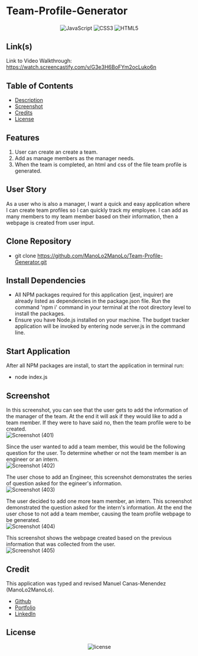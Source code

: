 # Team-Profile-Generator
<p align="center">
    <img align="center" src="https://img.shields.io/badge/-JavaScript-000000?style=for-the-badge&logo=JavaScript" alt="JavaScript" />
    <img align="center" src="https://img.shields.io/badge/-CSS3-000000?style=for-the-badge&logo=CSS3" alt="CSS3" />
    <img align="center" src="https://img.shields.io/badge/-HTML5-000000?style=for-the-badge&logo=HTML5" alt="HTML5" />
</p>

## Link(s)
Link to Video Walkthrough: https://watch.screencastify.com/v/G3e3H6BoFYm2ocLuko6n

## Table of Contents
* [Description](#description)
* [Screenshot](#screenshot)
* [Credits](#credits)
* [License](#license)

## Features
1. User can create an create a team.
2. Add as manage members as the manager needs.
3. When the team  is completed, an html and css of the file team profile is generated.

## User Story
As a user who is also a manager, I want a quick and easy application where I can create team profiles so I can quickly track my employee. I can add as many members to my team member based on their information, then a webpage is created from user input.

## Clone Repository
* git clone https://github.com/ManoLo2ManoLo/Team-Profile-Generator.git

## Install Dependencies
* All NPM packages required for this application (jest, inquirer) are already listed as dependencies in the package.json file. Run the
command 'npm i' command in your terminal at the root directory level to install the packages.
* Ensure you have Node.js installed on your machine. The budget tracker application will be invoked by entering node server.js in the command line.

## Start Application
After all NPM packages are install, to start the application in terminal run:
* node index.js

## Screenshot
In this screenshot, you can see that the user gets to add the information of the manager of the team. At the end it will ask if they would like to add a team member. If they were to have said no, then the team profile were to be created. <br />
![Screenshot (401)](https://user-images.githubusercontent.com/88364269/139925473-dc2e5f7a-91ec-4151-b7b5-0334b0413f18.png)

Since the user wanted to add a team member, this would be the following question for the user. To determine whether or not the team member is an engineer or an intern. <br />
![Screenshot (402)](https://user-images.githubusercontent.com/88364269/139925478-488792a3-39eb-4eaf-9966-fb57d4919092.png)

The user chose to add an Engineer, this screenshot demonstrates the series of question asked for the egineer's information. <br />
![Screenshot (403)](https://user-images.githubusercontent.com/88364269/139925484-0e8387c9-f0d9-4241-8620-2dcb3f68f48e.png)

The user decided to add one more team member, an intern. This screenshot demonstrated the question asked for the intern's information. At the end the user chose to not add a team member, causing the team profile webpage to be generated. <br />
![Screenshot (404)](https://user-images.githubusercontent.com/88364269/139925491-d8b009f9-de56-495c-9d14-735c1231f451.png)

This screenshot shows the webpage created based on the previous information that was collected from the user. <br />
![Screenshot (405)](https://user-images.githubusercontent.com/88364269/139925497-8cf067bf-a70e-4c52-904d-5aeee9b66d3a.png)


## Credit
This application was typed and revised Manuel Canas-Menendez (ManoLo2ManoLo). <br />

* [Github](https://github.com/ManoLo2ManoLo)
* [Portfolio](https://manolo2manolo.github.io/React-Portfolio/)
* [LinkedIn](https://www.linkedin.com/in/manuel-canas-menendez-33354b21b/)

## License
<p align="center">
    <img align="center" src="https://img.shields.io/github/license/ManoLo2ManoLo/Team-Profile-Generator?style=for-the-badge" alt="license" />
</p>